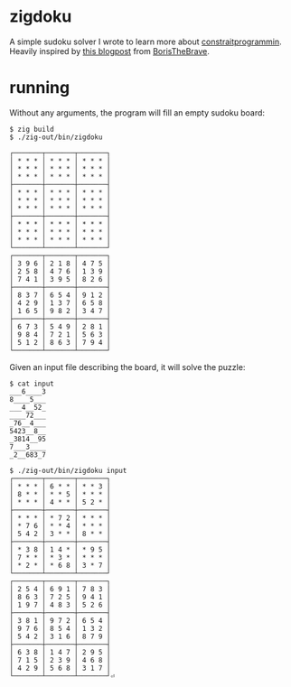 # zigdoku

A simple sudoku solver I wrote to learn more about [constraitprogrammin](https://en.wikipedia.org/wiki/Constraint_programming). 
Heavily inspired by [this blogpost](https://www.boristhebrave.com/2020/04/13/wave-function-collapse-explained/) from [BorisTheBrave](https://twitter.com/boris_brave).


# running

Without any arguments, the program will fill an empty sudoku board:

```
$ zig build
$ ./zig-out/bin/zigdoku

┌───────┬───────┬───────┐
│ * * * │ * * * │ * * * │
│ * * * │ * * * │ * * * │
│ * * * │ * * * │ * * * │
├───────┼───────┼───────┤
│ * * * │ * * * │ * * * │
│ * * * │ * * * │ * * * │
│ * * * │ * * * │ * * * │
├───────┼───────┼───────┤
│ * * * │ * * * │ * * * │
│ * * * │ * * * │ * * * │
│ * * * │ * * * │ * * * │
└───────┴───────┴───────┘
┌───────┬───────┬───────┐
│ 3 9 6 │ 2 1 8 │ 4 7 5 │
│ 2 5 8 │ 4 7 6 │ 1 3 9 │
│ 7 4 1 │ 3 9 5 │ 8 2 6 │
├───────┼───────┼───────┤
│ 8 3 7 │ 6 5 4 │ 9 1 2 │
│ 4 2 9 │ 1 3 7 │ 6 5 8 │
│ 1 6 5 │ 9 8 2 │ 3 4 7 │
├───────┼───────┼───────┤
│ 6 7 3 │ 5 4 9 │ 2 8 1 │
│ 9 8 4 │ 7 2 1 │ 5 6 3 │
│ 5 1 2 │ 8 6 3 │ 7 9 4 │
└───────┴───────┴───────┘
```

Given an input file describing the board, it will solve the puzzle:
```
$ cat input
___6____3
8____5___
___4__52_
____72___
_76__4___
5423__8__
_3814__95
7___3____
_2__683_7

$ ./zig-out/bin/zigdoku input
┌───────┬───────┬───────┐
│ * * * │ 6 * * │ * * 3 │
│ 8 * * │ * * 5 │ * * * │
│ * * * │ 4 * * │ 5 2 * │
├───────┼───────┼───────┤
│ * * * │ * 7 2 │ * * * │
│ * 7 6 │ * * 4 │ * * * │
│ 5 4 2 │ 3 * * │ 8 * * │
├───────┼───────┼───────┤
│ * 3 8 │ 1 4 * │ * 9 5 │
│ 7 * * │ * 3 * │ * * * │
│ * 2 * │ * 6 8 │ 3 * 7 │
└───────┴───────┴───────┘
┌───────┬───────┬───────┐
│ 2 5 4 │ 6 9 1 │ 7 8 3 │
│ 8 6 3 │ 7 2 5 │ 9 4 1 │
│ 1 9 7 │ 4 8 3 │ 5 2 6 │
├───────┼───────┼───────┤
│ 3 8 1 │ 9 7 2 │ 6 5 4 │
│ 9 7 6 │ 8 5 4 │ 1 3 2 │
│ 5 4 2 │ 3 1 6 │ 8 7 9 │
├───────┼───────┼───────┤
│ 6 3 8 │ 1 4 7 │ 2 9 5 │
│ 7 1 5 │ 2 3 9 │ 4 6 8 │
│ 4 2 9 │ 5 6 8 │ 3 1 7 │
└───────┴───────┴───────┘⏎

```
